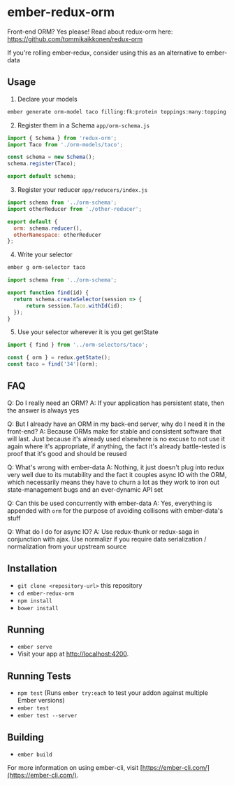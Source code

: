 # ember-redux-orm

Front-end ORM? Yes please! Read about redux-orm here: https://github.com/tommikaikkonen/redux-orm

If you're rolling ember-redux, consider using this as an alternative to ember-data

## Usage
1. Declare your models
```sh
ember generate orm-model taco filling:fk:protein toppings:many:topping eater:one:person name:string price:number misc
```

2. Register them in a Schema
`app/orm-schema.js`
```javascript
import { Schema } from 'redux-orm';
import Taco from './orm-models/taco';

const schema = new Schema();
schema.register(Taco);

export default schema;
```

3. Register your reducer
`app/reducers/index.js`
```javascript
import schema from '../orm-schema';
import otherReducer from './other-reducer';

export default {
  orm: schema.reducer(),
  otherNamespace: otherReducer
};
```

4. Write your selector
```sh
ember g orm-selector taco
```
```javascript
import schema from '../orm-schema';

export function find(id) {
  return schema.createSelector(session => {
      return session.Taco.withId(id);
  });
}
```

5. Use your selector wherever it is you get getState
```javascript
import { find } from '../orm-selectors/taco';

const { orm } = redux.getState();
const taco = find('34')(orm);
```

## FAQ
Q: Do I really need an ORM?
A: If your application has persistent state, then the answer is always yes

Q: But I already have an ORM in my back-end server, why do I need it in the front-end?
A: Because ORMs make for stable and consistent software that will last. Just because it's already used elsewhere is no excuse to not use it again where it's appropriate, if anything, the fact it's already battle-tested is proof that it's good and should be reused

Q: What's wrong with ember-data
A: Nothing, it just doesn't plug into redux very well due to its mutability and the fact it couples async IO with the ORM, which necessarily means they have to churn a lot as they work to iron out state-management bugs and an ever-dynamic API set

Q: Can this be used concurrently with ember-data
A: Yes, everything is appended with `orm` for the purpose of avoiding collisons with ember-data's stuff

Q: What do I do for async IO?
A: Use redux-thunk or redux-saga in conjunction with ajax. Use normalizr if you require data serialization / normalization from your upstream source

## Installation

* `git clone <repository-url>` this repository
* `cd ember-redux-orm`
* `npm install`
* `bower install`

## Running

* `ember serve`
* Visit your app at [http://localhost:4200](http://localhost:4200).

## Running Tests

* `npm test` (Runs `ember try:each` to test your addon against multiple Ember versions)
* `ember test`
* `ember test --server`

## Building

* `ember build`

For more information on using ember-cli, visit [https://ember-cli.com/](https://ember-cli.com/).
